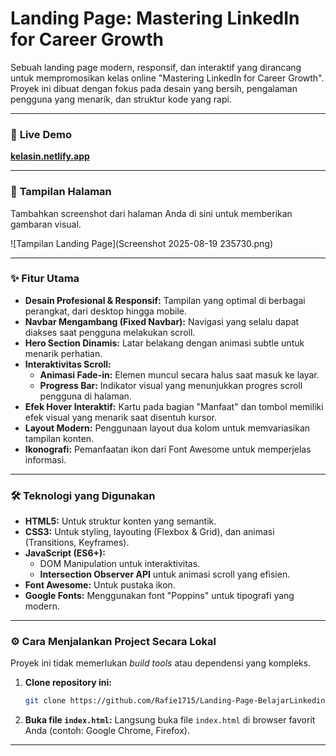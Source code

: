 # Landing Page: Mastering LinkedIn for Career Growth

Sebuah landing page modern, responsif, dan interaktif yang dirancang untuk mempromosikan kelas online "Mastering LinkedIn for Career Growth". Proyek ini dibuat dengan fokus pada desain yang bersih, pengalaman pengguna yang menarik, dan struktur kode yang rapi.

-----

### 🚀 **Live Demo**

[**kelasin.netlify.app**](https://kelasin.netlify.app/)

-----

### 📸 **Tampilan Halaman**

Tambahkan screenshot dari halaman Anda di sini untuk memberikan gambaran visual.

![Tampilan Landing Page](Screenshot 2025-08-19 235730.png)

-----

### ✨ **Fitur Utama**

  * **Desain Profesional & Responsif:** Tampilan yang optimal di berbagai perangkat, dari desktop hingga mobile.
  * **Navbar Mengambang (Fixed Navbar):** Navigasi yang selalu dapat diakses saat pengguna melakukan scroll.
  * **Hero Section Dinamis:** Latar belakang dengan animasi subtle untuk menarik perhatian.
  * **Interaktivitas Scroll:**
      * **Animasi Fade-in:** Elemen muncul secara halus saat masuk ke layar.
      * **Progress Bar:** Indikator visual yang menunjukkan progres scroll pengguna di halaman.
  * **Efek Hover Interaktif:** Kartu pada bagian "Manfaat" dan tombol memiliki efek visual yang menarik saat disentuh kursor.
  * **Layout Modern:** Penggunaan layout dua kolom untuk memvariasikan tampilan konten.
  * **Ikonografi:** Pemanfaatan ikon dari Font Awesome untuk memperjelas informasi.

-----

### 🛠️ **Teknologi yang Digunakan**

  * **HTML5:** Untuk struktur konten yang semantik.
  * **CSS3:** Untuk styling, layouting (Flexbox & Grid), dan animasi (Transitions, Keyframes).
  * **JavaScript (ES6+):**
      * DOM Manipulation untuk interaktivitas.
      * **Intersection Observer API** untuk animasi scroll yang efisien.
  * **Font Awesome:** Untuk pustaka ikon.
  * **Google Fonts:** Menggunakan font "Poppins" untuk tipografi yang modern.

-----

### ⚙️ **Cara Menjalankan Project Secara Lokal**

Proyek ini tidak memerlukan *build tools* atau dependensi yang kompleks.

1.  **Clone repository ini:**

    ```bash
    git clone https://github.com/Rafie1715/Landing-Page-BelajarLinkedin.git
    ```

2.  **Buka file `index.html`:**
    Langsung buka file `index.html` di browser favorit Anda (contoh: Google Chrome, Firefox).

-----
